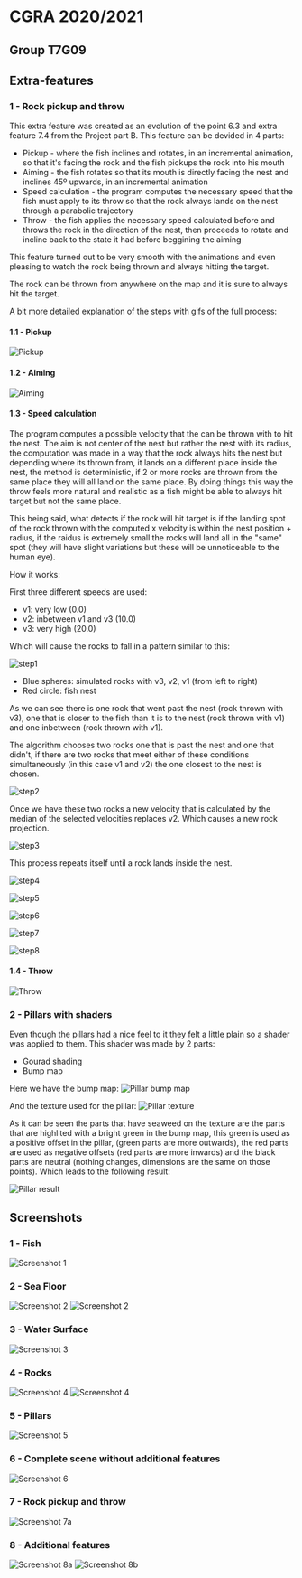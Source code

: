 # CGRA 2020/2021

## Group T7G09

## Extra-features

### 1 - Rock pickup and throw

This extra feature was created as an evolution of the point 6.3 and extra feature 7.4 from the Project part B.
This feature can be devided in 4 parts:
 - Pickup - where the fish inclines and rotates, in an incremental animation, so that it's facing the rock and the fish pickups the rock into his mouth
 - Aiming - the fish rotates so that its mouth is directly facing the nest and inclines 45º upwards, in an incremental animation
 - Speed calculation - the program computes the necessary speed that the fish must apply to its throw so that the rock always lands on the nest through a parabolic trajectory
 - Throw - the fish applies the necessary speed calculated before and throws the rock in the direction of the nest, then proceeds to rotate and incline back to the state it had before beggining the aiming

This feature turned out to be very smooth with the animations and even pleasing to watch the rock being thrown and always hitting the target.

The rock can be thrown from anywhere on the map and it is sure to always hit the target.

A bit more detailed explanation of the steps with gifs of the full process:

#### 1.1 - Pickup

![Pickup](gifs/pickup.gif)

#### 1.2 - Aiming

![Aiming](gifs/aiming.gif)

#### 1.3 - Speed calculation

The program computes a possible velocity that the can be thrown with to hit the nest.
The aim is not center of the nest but rather the nest with its radius, the computation was made in a way that the rock always hits the nest but depending where its thrown from, it lands on a different place inside the nest, the method is deterministic, if 2 or more rocks are thrown from the same place they will all land on the same place. By doing things this way the throw feels more natural and realistic as a fish might be able to always hit target but not the same place.

This being said, what detects if the rock will hit target is if the landing spot of the rock thrown with the computed x velocity is within the nest position + radius, if the raidus is extremely small the rocks will land all in the "same" spot (they will have slight variations but these will be unnoticeable to the human eye).

How it works:

First three different speeds are used:

 - v1: very low (0.0)
 - v2: inbetween v1 and v3 (10.0)
 - v3: very high (20.0)

Which will cause the rocks to fall in a pattern similar to this:

![step1](pt_pics/step1.png)
 - Blue spheres: simulated rocks with v3, v2, v1 (from left to right)
 - Red circle: fish nest

As we can see there is one rock that went past the nest (rock thrown with v3), one that is closer to the fish than it is to the nest (rock thrown with v1) and one inbetween (rock thrown with v1).

The algorithm chooses two rocks one that is past the nest and one that didn't, if there are two rocks that meet either of these conditions 
simultaneously (in this case v1 and v2) the one closest to the nest is chosen.

![step2](pt_pics/step2.png)

Once we have these two rocks a new velocity that is calculated by the median of the selected velocities replaces v2. Which causes a new rock projection.

![step3](pt_pics/step3.png)

This process repeats itself until a rock lands inside the nest.

![step4](pt_pics/step4.png)

![step5](pt_pics/step5.png)

![step6](pt_pics/step6.png)

![step7](pt_pics/step7.png)

![step8](pt_pics/step8.png)

#### 1.4 - Throw

![Throw](gifs/throw.gif)

### 2 - Pillars with shaders

Even though the pillars had a nice feel to it they felt a little plain so a shader was applied to them. This shader was made by 2 parts:
 - Gourad shading
 - Bump map

Here we have the bump map:
![Pillar bump map](images/part-b/pillarMap.png)

And the texture used for the pillar:
![Pillar texture](images/part-b/pillarTexture.png)

As it can be seen the parts that have seaweed on the texture are the parts that are highlited with a bright green in the bump map, this green is used as a positive offset in the pillar, (green parts are more outwards), the red parts are used as negative offsets (red parts are more inwards) and the black parts are neutral (nothing changes, dimensions are the same on those points). Which leads to the following result:

![Pillar result](screenshots/extra_1.png)

## Screenshots

### 1 - Fish
![Screenshot 1](screenshots/proj-t7g9-1.png)

### 2 - Sea Floor
![Screenshot 2](screenshots/proj-t7g9-2a.png)
![Screenshot 2](screenshots/proj-t7g9-2b.png)

### 3 - Water Surface
![Screenshot 3](screenshots/proj-t7g9-3.png)

### 4 - Rocks
![Screenshot 4](screenshots/proj-t7g9-4a.png)
![Screenshot 4](screenshots/proj-t7g9-4b.png)

### 5 - Pillars
![Screenshot 5](screenshots/proj-t7g9-5.png)

### 6 - Complete scene without additional features
![Screenshot 6](screenshots/proj-t7g9-6.png)

### 7 - Rock pickup and throw
![Screenshot 7a](screenshots/proj-t7g9-7.png)

### 8 - Additional features
![Screenshot 8a](screenshots/proj-t7g9-8a.png)
![Screenshot 8b](screenshots/proj-t7g9-8b.png)
